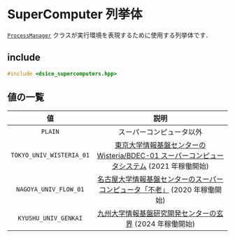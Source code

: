 # SuperComputer 列挙体

[`ProcessManager`](./cpp_process_manager.md) クラスが実行環境を表現するために使用する列挙体です．

## include

``` cpp
#include <dsice_supercomputers.hpp>
```

## 値の一覧

|値|説明|
|:-:|:-:|
|`PLAIN`|スーパーコンピュータ以外|
|`TOKYO_UNIV_WISTERIA_01`|[東京大学情報基盤センターの Wisteria/BDEC-01 スーパーコンピュータシステム](https://www.cc.u-tokyo.ac.jp/supercomputer/wisteria/service/) (2021 年稼働開始)|
|`NAGOYA_UNIV_FLOW_01`|[名古屋大学情報基盤センターのスーパーコンピュータ「不老」](https://icts.nagoya-u.ac.jp/ja/sc/overview.html) (2020 年稼働開始)|
|`KYUSHU_UNIV_GENKAI`|[九州大学情報基盤研究開発センターの玄界](https://www.cc.kyushu-u.ac.jp/scp/system/Genkai/) (2024 年稼働開始)|
